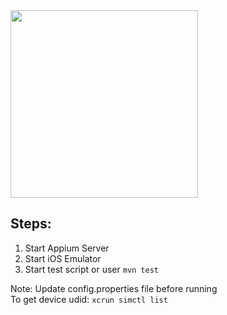 <img src="https://user-images.githubusercontent.com/60035342/158284985-f02cf3f1-48c1-489f-bfe7-8a85c516b97b.jpeg" width="300">

## Steps:
1. Start Appium Server
2. Start iOS Emulator
3. Start test script or user <code>mvn test</code>

Note: Update config.properties file before running<br>
To get device udid: <code>xcrun simctl list</code>

